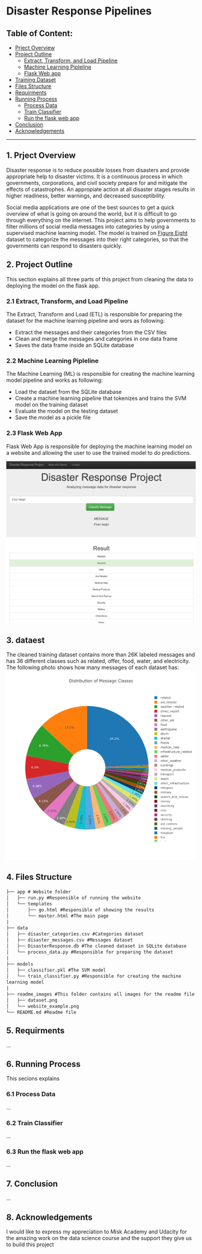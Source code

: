# Disaster Response Pipelines

## Table of Content:
* [Prject Overview](#project_overview)
* [Project Outline](#project_outline)
  * [Extract, Transform, and Load Pipeline](#etl_pipline)
  * [Machine Learning Pipleline](#machine_learning_pipeline)
  * [Flask Web app](#flask_app)
* [Training Dataset](#dataset)
* [Files Structure](#files)
* [Requirments](#requirments)
* [Running Process](#running)
  * [Process Data](#process_data)
  * [Train Classifier](#train_classifier)
  * [Run the flask web app](#run_flask_app)
* [Conclusion](#conclusion)
* [Acknowledgements](#acknowledgements)

***
<a id='project_overview'></a>
## 1. Prject Overview
Disaster response is to reduce possible losses from disasters and provide appropriate help to disaster victims. It is a continuous process in which governments, corporations, and civil society prepare for and mitigate the effects of catastrophes. An appropiate action at all disaster stages results in higher readiness, better warnings, and decreased susceptibility.

Social media applications are one of the best sources to get a quick overview of what is going on around the world, but it is difficult to go through everything on the internet. This project aims to help governments to filter millions of social media messages into categories by using a supervised machine learning model. The model is trained on [Figure Eight](https://appen.com/) dataset to categorize the messages into their right categories, so that the governments can respond to disasters quickly.

<a id='project_outline'></a>
## 2. Project Outline
This section explains all three parts of this project from cleaning the data to deploying the model on the flask app. 

<a id='etl_pipline'></a>
### 2.1 Extract, Transform, and Load Pipeline 
The Extract, Transform and Load (ETL) is responsible for preparing the dataset for the machine learning pipeline and wors as following:
* Extract the messages and their categories from the CSV files
* Clean and merge the messages and categories in one data frame
* Saves the data frame inside an SQLite database

<a id='machine_learning_pipeline'></a>
### 2.2 Machine Learning Pipleline 
The Machine Learning (ML) is responsible for creating the machine learning model pipeline and works as following:
* Load the dataset from the SQLite database 
* Create a machine learning pipeline that tokenizes and trains the SVM model on the training dataset 
* Evaluate the model on the testing dataset 
* Save the model as a pickle file 

<a id='flask_app'></a>
### 2.3 Flask Web App
Flask Web App is responsible for deploying the machine learning model on a website and allowing the user to use the trained model to do predictions.

![image](https://github.com/Murtada-Altarouti/Disaster-Response-Pipelines/blob/main/readme_images/website_example.png)

<a id='dataset'></a>
## 3. dataest
The cleaned training dataset contains more than 26K labeled messages and has 36 different classes such as related, offer, food, water, and electricity. The following photo shows how many messages of each dataset has: ![image](https://github.com/Murtada-Altarouti/Disaster-Response-Pipelines/blob/main/readme_images/dataset.png)

<a id='files'></a>
## 4. Files Structure
```
├── app # Website folder
│   ├── run.py #Responsible of running the website
│   └── templates
│       ├── go.html #Responsible of showing the results
│       └── master.html #The main page
|
├── data
│   ├── disaster_categories.csv #Categories dataset
│   ├── disaster_messages.csv #Messages dataset
│   ├── DisasterResponse.db #The cleaned dataset in SQLite database
│   └── process_data.py #Responsible for preparing the dataset 
|
├── models
│   ├── classifier.pkl #The SVM model
│   └── train_classifier.py #Responsible for creating the machine learning model
|
├── readme_images #This folder contains all images for the readme file
│   ├── dataset.png
│   └── website_example.png
└── README.md #Readme file 
```

<a id='requirments'></a>
## 5. Requirments
...

<a id='running'></a>
## 6. Running Process
This secions explains 

<a id='process_data'></a>
### 6.1 Process Data
...

<a id='train_classifier'></a>
### 6.2 Train Classifier 
...

<a id='run_flask_app'></a>
### 6.3 Run the flask web app
...



<a id='conclusion'></a>
## 7. Conclusion
...

<a id='acknowledgements'></a>
## 8. Acknowledgements
I would like to express my appreciation to Misk Academy and Udacity for the amazing work on the data science course and the support they give us to build this project
